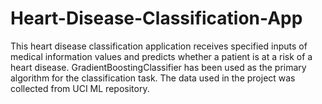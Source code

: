 # Heart-Disease-Classification-App
This heart disease classification application receives specified inputs of medical information values and predicts whether a patient is at a risk of a heart disease. GradientBoostingClassifier has been used as the primary algorithm for the classification task. The data used in the project was collected from UCI ML repository.
